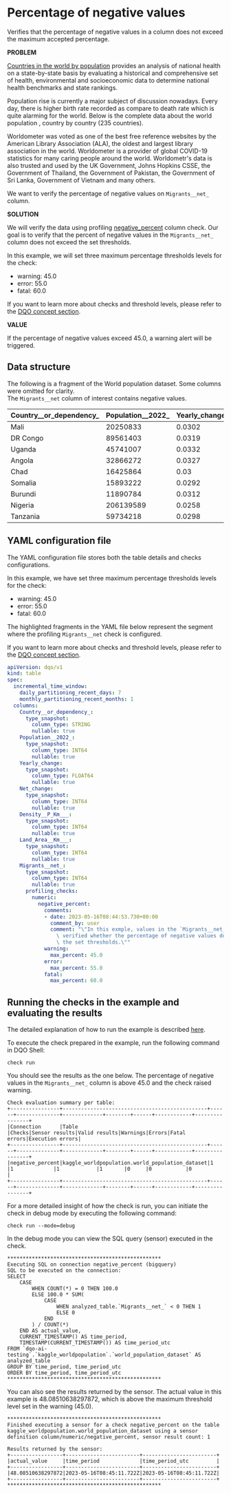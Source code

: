 # Percentage of negative values

Verifies that the percentage of negative values in a column does not exceed the maximum accepted percentage.

**PROBLEM**

[Countries in the world by population](https://www.worldometers.info/world-population/population-by-country/) provides an analysis of national health on a state-by-state basis by evaluating a historical and comprehensive set of health, environmental and socioeconomic data to determine national health benchmarks and state rankings.

Population rise is currently a major subject of discussion nowadays. Every day, there is higher birth rate recorded as compare to death rate which is quite alarming for the world.
Below is the complete data about the world population , country by country (235 countries).

Worldometer was voted as one of the best free reference websites by the American Library Association (ALA), the oldest and largest library association in the world. 
Worldometer is a provider of global COVID-19 statistics for many caring people around the world. 
Worldometr's data is also trusted and used by the UK Government, Johns Hopkins CSSE, the Government of Thailand, the Government of Pakistan, the Government of Sri Lanka, Government of Vietnam and many others.

We want to verify the percentage of negative values on `Migrants__net_` column.

**SOLUTION**

We will verify the data using profiling [negative_percent](../../checks/column/numeric/negative-percent.md) column check.
Our goal is to verify that the percent of negative values in the `Migrants__net_` column does not exceed the set thresholds.

In this example, we will set three maximum percentage thresholds levels for the check:

- warning: 45.0
- error: 55.0
- fatal: 60.0

If you want to learn more about checks and threshold levels, please refer to the [DQO concept section](../../dqo-concepts/checks/index.md).

**VALUE**

If the percentage of negative values exceed 45.0, a warning alert will be triggered.

## Data structure

The following is a fragment of the World population dataset. Some columns were omitted for clarity.  
The `Migrants__net` column of interest contains negative values.

| Country__or_dependency_ | Population__2022_ | Yearly_change | Net_change | Density__P_Km___ | Land_Area__Km___ | Migrants__net_ |
|:------------------------|:------------------|:--------------|:-----------|:-----------------|:-----------------|:---------------|
| Mali                    | 20250833          | 0.0302        | 592802     | 17               | 1220190          | **-40000**     |
| DR Congo                | 89561403          | 0.0319        | 2770836    | 40               | 2267050          | **23861**      |
| Uganda                  | 45741007          | 0.0332        | 1471413    | 229              | 199810           | **168694**     |
| Angola                  | 32866272          | 0.0327        | 1040977    | 26               | 1246700          | **6413**       |
| Chad                    | 16425864          | 0.03          | 478988     | 13               | 1259200          | **2000**       |
| Somalia                 | 15893222          | 0.0292        | 450317     | 25               | 627340           | **-40000**     |
| Burundi                 | 11890784          | 0.0312        | 360204     | 463              | 25680            | **2001**       |
| Nigeria                 | 206139589         | 0.0258        | 5175990    | 226              | 910770           | **-60000**     |
| Tanzania                | 59734218          | 0.0298        | 1728755    | 67               | 885800           | **-40076**     |

## YAML configuration file

The YAML configuration file stores both the table details and checks configurations.

In this example, we have set three maximum percentage thresholds levels for the check:

- warning: 45.0
- error: 55.0
- fatal: 60.0

The highlighted fragments in the YAML file below represent the segment where the profiling `Migrants__net` check is configured.

If you want to learn more about checks and threshold levels, please refer to the [DQO concept section](../../dqo-concepts/checks/index.md).

```yaml hl_lines="32-50"
apiVersion: dqo/v1
kind: table
spec:
  incremental_time_window:
    daily_partitioning_recent_days: 7
    monthly_partitioning_recent_months: 1
  columns:
    Country__or_dependency_:
      type_snapshot:
        column_type: STRING
        nullable: true
    Population__2022_:
      type_snapshot:
        column_type: INT64
        nullable: true
    Yearly_change:
      type_snapshot:
        column_type: FLOAT64
        nullable: true
    Net_change:
      type_snapshot:
        column_type: INT64
        nullable: true
    Density__P_Km___:
      type_snapshot:
        column_type: INT64
        nullable: true
    Land_Area__Km___:
      type_snapshot:
        column_type: INT64
        nullable: true
    Migrants__net_:
      type_snapshot:
        column_type: INT64
        nullable: true
      profiling_checks:
        numeric:
          negative_percent:
            comments:
            - date: 2023-05-16T08:44:53.730+00:00
              comment_by: user
              comment: "\"In this exmple, values in the `Migrants__net_` column are\
                \ verified whether the percentage of negative values does not exceed\
                \ the set thresholds.\""
            warning:
              max_percent: 45.0
            error:
              max_percent: 55.0
            fatal:
              max_percent: 60.0
```

## Running the checks in the example and evaluating the results

The detailed explanation of how to run the example is described [here](../#running-the-examples).

To execute the check prepared in the example, run the following command in DQO Shell:

``` 
check run
```
You should see the results as the one below.
The percentage of negative values in the `Migrants__net_` column is above 45.0 and the check raised warning.

```
Check evaluation summary per table:
+----------------+-----------------------------------------------+------+--------------+-------------+--------+------+------------+----------------+
|Connection      |Table                                          |Checks|Sensor results|Valid results|Warnings|Errors|Fatal errors|Execution errors|
+----------------+-----------------------------------------------+------+--------------+-------------+--------+------+------------+----------------+
|negative_percent|kaggle_worldpopulation.world_population_dataset|1     |1             |1            |1       |0     |0           |0               |
+----------------+-----------------------------------------------+------+--------------+-------------+--------+------+------------+----------------+
```
For a more detailed insight of how the check is run, you can initiate the check in debug mode by executing the
following command:
```
check run --mode=debug
```

In the debug mode you can view the SQL query (sensor) executed in the check.

```
**************************************************
Executing SQL on connection negative_percent (bigquery)
SQL to be executed on the connection:
SELECT
    CASE
        WHEN COUNT(*) = 0 THEN 100.0
        ELSE 100.0 * SUM(
            CASE
                WHEN analyzed_table.`Migrants__net_` < 0 THEN 1
                ELSE 0
            END
        ) / COUNT(*)
    END AS actual_value,
    CURRENT_TIMESTAMP() AS time_period,
    TIMESTAMP(CURRENT_TIMESTAMP()) AS time_period_utc
FROM `dqo-ai-testing`.`kaggle_worldpopulation`.`world_population_dataset` AS analyzed_table
GROUP BY time_period, time_period_utc
ORDER BY time_period, time_period_utc
**************************************************
```

You can also see the results returned by the sensor. The actual value in this example is 48.08510638297872, which is above the maximum 
threshold level set in the warning (45.0).

```
**************************************************
Finished executing a sensor for a check negative_percent on the table kaggle_worldpopulation.world_population_dataset using a sensor definition column/numeric/negative_percent, sensor result count: 1

Results returned by the sensor:
+-----------------+------------------------+------------------------+
|actual_value     |time_period             |time_period_utc         |
+-----------------+------------------------+------------------------+
|48.08510638297872|2023-05-16T08:45:11.722Z|2023-05-16T08:45:11.722Z|
+-----------------+------------------------+------------------------+
**************************************************
```
